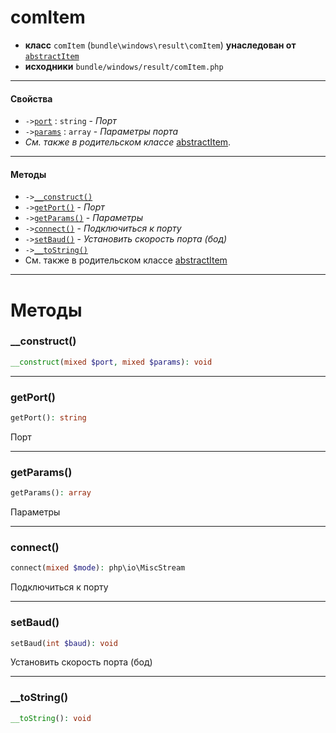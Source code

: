 # comItem

- **класс** `comItem` (`bundle\windows\result\comItem`) **унаследован от** [`abstractItem`](classes/bundle/windows/result/abstractItem.ru.md)
- **исходники** `bundle/windows/result/comItem.php`

---

#### Свойства

- `->`[`port`](#prop-port) : `string` - _Порт_
- `->`[`params`](#prop-params) : `array` - _Параметры порта_
- *См. также в родительском классе* [abstractItem](classes/bundle/windows/result/abstractItem.ru.md).

---

#### Методы

- `->`[`__construct()`](#method-__construct)
- `->`[`getPort()`](#method-getport) - _Порт_
- `->`[`getParams()`](#method-getparams) - _Параметры_
- `->`[`connect()`](#method-connect) - _Подключиться к порту_
- `->`[`setBaud()`](#method-setbaud) - _Установить скорость порта (бод)_
- `->`[`__toString()`](#method-__tostring)
- См. также в родительском классе [abstractItem](classes/bundle/windows/result/abstractItem.ru.md)

---
# Методы

<a name="method-__construct"></a>

### __construct()
```php
__construct(mixed $port, mixed $params): void
```

---

<a name="method-getport"></a>

### getPort()
```php
getPort(): string
```
Порт

---

<a name="method-getparams"></a>

### getParams()
```php
getParams(): array
```
Параметры

---

<a name="method-connect"></a>

### connect()
```php
connect(mixed $mode): php\io\MiscStream
```
Подключиться к порту

---

<a name="method-setbaud"></a>

### setBaud()
```php
setBaud(int $baud): void
```
Установить скорость порта (бод)

---

<a name="method-__tostring"></a>

### __toString()
```php
__toString(): void
```
